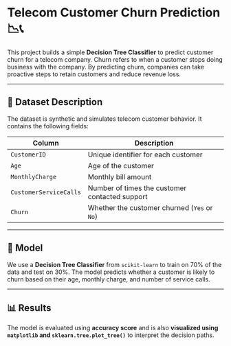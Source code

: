 # Telecom Customer Churn Prediction 📉📞

This project builds a simple **Decision Tree Classifier** to predict customer churn for a telecom company. Churn refers to when a customer stops doing business with the company. By predicting churn, companies can take proactive steps to retain customers and reduce revenue loss.

---

## 📁 Dataset Description

The dataset is synthetic and simulates telecom customer behavior. It contains the following fields:

| Column               | Description                                     |
|----------------------|-------------------------------------------------|
| `CustomerID`         | Unique identifier for each customer             |
| `Age`                | Age of the customer                             |
| `MonthlyCharge`      | Monthly bill amount                             |
| `CustomerServiceCalls` | Number of times the customer contacted support |
| `Churn`              | Whether the customer churned (`Yes` or `No`)    |

---

## 🧠 Model

We use a **Decision Tree Classifier** from `scikit-learn` to train on 70% of the data and test on 30%. The model predicts whether a customer is likely to churn based on their age, monthly charge, and number of service calls.

---

## 📊 Results

The model is evaluated using **accuracy score** and is also **visualized using `matplotlib` and `sklearn.tree.plot_tree()`** to interpret the decision paths.
